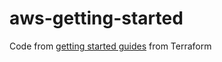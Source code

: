 # aws-getting-started

Code from [getting started guides](https://learn.hashicorp.com/terraform) from Terraform